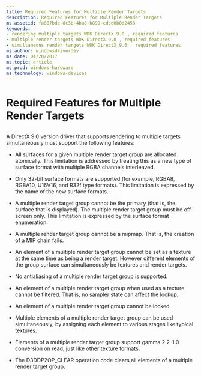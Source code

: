 ```yaml
---
title: Required Features for Multiple Render Targets
description: Required Features for Multiple Render Targets
ms.assetid: fa807bde-8c3b-4ba8-b899-cdcd0b8d2458
keywords:
- rendering multiple targets WDK DirectX 9.0 , required features
- multiple render targets WDK DirectX 9.0 , required features
- simultaneous render targets WDK DirectX 9.0 , required features
ms.author: windowsdriverdev
ms.date: 04/20/2017
ms.topic: article
ms.prod: windows-hardware
ms.technology: windows-devices
---
```


# Required Features for Multiple Render Targets


## <span id="ddk_required_features_for_multiple_render_targets_gg"></span><span id="DDK_REQUIRED_FEATURES_FOR_MULTIPLE_RENDER_TARGETS_GG"></span>


A DirectX 9.0 version driver that supports rendering to multiple targets simultaneously must support the following features:

-   All surfaces for a given multiple render target group are allocated atomically. This limitation is addressed by treating this as a new type of surface format with multiple RGBA channels interleaved.

-   Only 32-bit surface formats are supported (for example, RGBA8, RGBA10, U16V16, and R32f type formats). This limitation is expressed by the name of the new surface formats.

-   A multiple render target group cannot be the primary (that is, the surface that is displayed). The multiple render target group must be off-screen only. This limitation is expressed by the surface format enumeration.

-   A multiple render target group cannot be a mipmap. That is, the creation of a MIP chain fails.

-   An element of a multiple render target group cannot be set as a texture at the same time as being a render target. However different elements of the group surface can simultaneously be textures and render targets.

-   No antialiasing of a multiple render target group is supported.

-   An element of a multiple render target group when used as a texture cannot be filtered. That is, no sampler state can affect the lookup.

-   An element of a multiple render target group cannot be locked.

-   Multiple elements of a multiple render target group can be used simultaneously, by assigning each element to various stages like typical textures.

-   Elements of a multiple render target group support gamma 2.2-1.0 conversion on read, just like other texture formats.

-   The D3DDP2OP\_CLEAR operation code clears all elements of a multiple render target group.

 

 






